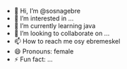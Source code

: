 - 👋 Hi, I’m @sosnagebre
- 👀 I’m interested in ...
- 🌱 I’m currently learning java
- 💞️ I’m looking to collaborate on ...
- 📫 How to reach me osy ebremeskel
- 😄 Pronouns: female
- ⚡ Fun fact: ...

<!---
sosnagebre/sosnagebre is a ✨ special ✨ repository because its `README.md` (this file) appears on your GitHub profile.
You can click the Preview link to take a look at your changes.
--->
